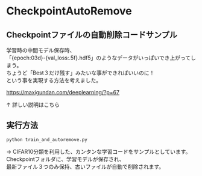 # CheckpointAutoRemove
## Checkpointファイルの自動削除コードサンプル

学習時の中間モデル保存時、  
「{epoch:03d}-{val_loss:.5f}.hdf5」のようなデータがいっぱいでき上がってしまう。  
ちょうど「Best３だけ残す」みたいな事ができればいいのに！  
という事を実現する方法を考えました。  

https://maxigundan.com/deeplearning/?p=67

↑ 詳しい説明はこちら


## 実行方法

`python train_and_autoremove.py`

→ CIFAR10分類を利用した、カンタンな学習コードをサンプルとしています。  
Checkpointフォルダに、学習モデルが保存され、  
最新ファイル３つのみ保持、古いファイルが自動で削除されます。 
